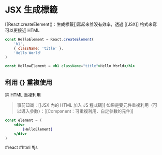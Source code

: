 # JSX 生成標籤

[[React.createElement()：生成標籤]]寫起來並沒有效率，透過 [[JSX]] 格式來寫可以更接近 HTML 

```js
const HelloElement = React.createElement(
	'h1',
	{ className: 'title' },
	'Hello World'
)
```
```jsx
const HellowElement = <h1 className="title">Hello World</h1>
```

## 利用 {} 重複使用
純 HTML 重複利用

>事前知識：[[JSX 內的 HTML 加入 JS 程式碼]]
>如果是要元件重複利用（可以導入參數）：[[Component：可重複利用、自定參數的元件]]

```jsx
const element = (
	<div>
		{HelloElement}
	</div>
)
```
#react #html #js